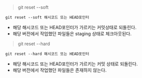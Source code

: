 >git reset --soft
```shell
git reset --soft 해시코드 또는 HEAD포인터
```
* 해당 해시코드 또는 HEAD포인터가 가르키는 커밋상태로 되돌린다.
* 해당 버전에서 작업했던 파일들은 staging 상태로 체크아웃된다.

>git reset --hard 
```shell
git reset --hard 해시코드 또는 HEAD포인터
```
* 해당 해시코드 또는 HEAD포인터가 가르키는 커밋 상태로 되돌린다.
* 해당 버전에서 작업했던 파일들은 존재하지 않는다.